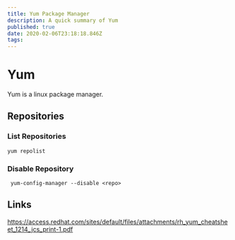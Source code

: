 ```yaml
---
title: Yum Package Manager
description: A quick summary of Yum
published: true
date: 2020-02-06T23:18:18.846Z
tags: 
---
```


# Yum

Yum is a linux package manager.

## Repositories

### List Repositories
```
yum repolist
```

### Disable Repository
```
 yum-config-manager --disable <repo>
 ```


## Links

https://access.redhat.com/sites/default/files/attachments/rh_yum_cheatsheet_1214_jcs_print-1.pdf